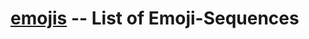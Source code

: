 # [emojis] -- List of Emoji-Sequences

[emojis]: https://github.com/spiegel-im-spiegel/emojis "spiegel-im-spiegel/emojis: List of Emoji-Sequences"
